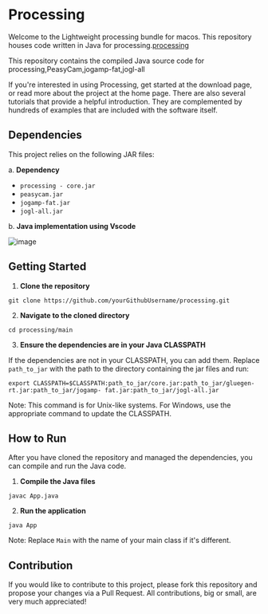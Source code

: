 # Processing

Welcome to the Lightweight processing bundle for macos. This repository houses code written in Java for processing.[processing](https://github.com/processing) 

This repository contains the compiled Java source code for processing,PeasyCam,jogamp-fat,jogl-all

If you're interested in using Processing, get started at the download page, or read more about the project at the home page. There are also several tutorials that provide a helpful introduction. They are complemented by hundreds of examples that are included with the software itself.

## Dependencies

This project relies on the following JAR files:

a. **Dependency**

- `processing - core.jar`
- `peasycam.jar`
- `jogamp-fat.jar`
- `jogl-all.jar`

b. **Java implementation using Vscode**

![image](https://github.com/ZanePearton/processing/assets/87604418/5c6e6319-c6aa-43d2-9607-8dedfd461228)

## Getting Started

1. **Clone the repository**
  ```
  git clone https://github.com/yourGithubUsername/processing.git
  ```
2. **Navigate to the cloned directory**
  ```
  cd processing/main
  ```
3. **Ensure the dependencies are in your Java CLASSPATH**

If the dependencies are not in your CLASSPATH, you can add them. Replace `path_to_jar` with the path to the directory containing the jar files and run:
  ```
  export CLASSPATH=$CLASSPATH:path_to_jar/core.jar:path_to_jar/gluegen-rt.jar:path_to_jar/jogamp- fat.jar:path_to_jar/jogl-all.jar
  ```
  Note: This command is for Unix-like systems. For Windows, use the appropriate command to update the CLASSPATH.

## How to Run

After you have cloned the repository and managed the dependencies, you can compile and run the Java code.

1. **Compile the Java files**
  ```
  javac App.java
  ```
2. **Run the application**
  ```
  java App
  ```
Note: Replace `Main` with the name of your main class if it's different.

## Contribution

If you would like to contribute to this project, please fork this repository and propose your changes via a Pull Request. All contributions, big or small, are very much appreciated!
